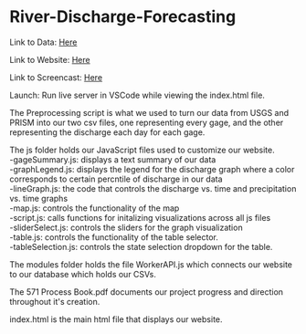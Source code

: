 # River-Discharge-Forecasting
Link to Data: [Here](https://drive.google.com/drive/folders/1xEUJQEgcSy5NSzGPgh-T3u0zRgrU3nbA?usp=sharing) 

Link to Website: [Here](https://johnr425.github.io/New-England-River-Analysis/) 

Link to Screencast: [Here](https://drive.google.com/file/d/1KWwwFAnCdVtBjTAU89-Q2G_zi11LFJDH/view?usp=sharing) 


Launch: Run live server in VSCode while viewing the index.html file.  

The Preprocessing script is what we used to turn our data from USGS and PRISM into our two csv files, one representing every gage, and the other representing the discharge each day for each gage.  

The js folder holds our JavaScript files used to customize our website.  
-gageSummary.js: displays a text summary of our data  
-graphLegend.js: displays the legend for the discharge graph where a color corresponds to certain percntile of discharge in our data  
-lineGraph.js: the code that controls the discharge vs. time and precipitation vs. time graphs  
-map.js: controls the functionality of the map  
-script.js: calls functions for initalizing visualizations across all js files  
-sliderSelect.js: controls the sliders for the graph visualization  
-table.js: controls the functionality of the table selector.  
-tableSelection.js: controls the state selection dropdown for the table.  

The modules folder holds the file WorkerAPI.js which connects our website to our database which holds our CSVs.  

The 571 Process Book.pdf documents our project progress and direction throughout it's creation.  

index.html is the main html file that displays our website.  
